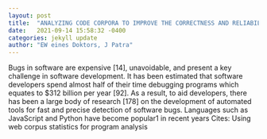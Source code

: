 ```yaml
---
layout: post
title:  "ANALYZING CODE CORPORA TO IMPROVE THE CORRECTNESS AND RELIABILITY OF PROGRAMS"
date:   2021-09-14 15:58:32 -0400
categories: jekyll update
author: "EW eines Doktors, J Patra"
---
```

Bugs in software are expensive [14], unavoidable, and present a key challenge in software development. It has been estimated that software developers spend almost half of their time debugging programs which equates to $312 billion per year [92]. As a result, to aid developers, there has been a large body of research [178] on the development of automated tools for fast and precise detection of software bugs. Languages such as JavaScript and Python have become popular1 in recent years Cites: Using web corpus statistics for program analysis
